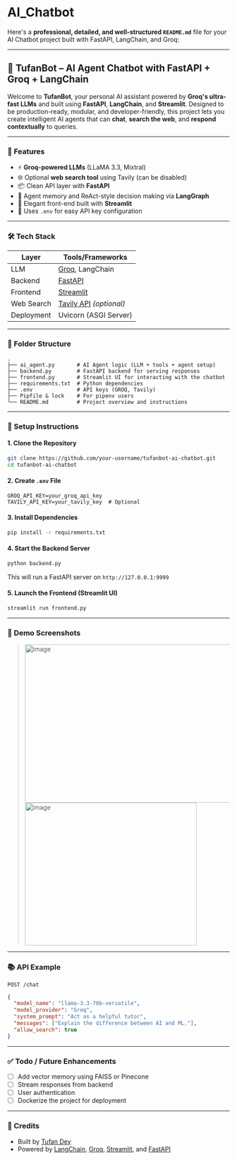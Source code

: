 # AI_Chatbot
Here's a **professional, detailed, and well-structured `README.md`** file for your AI Chatbot project built with FastAPI, LangChain, and Groq:

---

## 🧠 TufanBot – AI Agent Chatbot with FastAPI + Groq + LangChain

Welcome to **TufanBot**, your personal AI assistant powered by **Groq's ultra-fast LLMs** and built using **FastAPI**, **LangChain**, and **Streamlit**. Designed to be production-ready, modular, and developer-friendly, this project lets you create intelligent AI agents that can **chat**, **search the web**, and **respond contextually** to queries.

---

### 🚀 Features

* ⚡ **Groq-powered LLMs** (LLaMA 3.3, Mixtral)
* 🌐 Optional **web search tool** using Tavily (can be disabled)
* 📦 Clean API layer with **FastAPI**
* 🧩 Agent memory and ReAct-style decision making via **LangGraph**
* 💬 Elegant front-end built with **Streamlit**
* 🔑 Uses `.env` for easy API key configuration

---

### 🛠️ Tech Stack

| Layer      | Tools/Frameworks                                   |
| ---------- | -------------------------------------------------- |
| LLM        | [Groq](https://groq.com/), LangChain               |
| Backend    | [FastAPI](https://fastapi.tiangolo.com/)           |
| Frontend   | [Streamlit](https://streamlit.io/)                 |
| Web Search | [Tavily API](https://www.tavily.com/) *(optional)* |
| Deployment | Uvicorn (ASGI Server)                              |

---

### 📁 Folder Structure

```
.
├── ai_agent.py       # AI Agent logic (LLM + tools + agent setup)
├── backend.py        # FastAPI backend for serving responses
├── frontend.py       # Streamlit UI for interacting with the chatbot
├── requirements.txt  # Python dependencies
├── .env              # API keys (GROQ, Tavily)
├── Pipfile & lock    # For pipenv users
└── README.md         # Project overview and instructions
```

---

### 🔧 Setup Instructions

#### 1. Clone the Repository

```bash
git clone https://github.com/your-username/tufanbot-ai-chatbot.git
cd tufanbot-ai-chatbot
```

#### 2. Create `.env` File

```env
GROQ_API_KEY=your_groq_api_key
TAVILY_API_KEY=your_tavily_key  # Optional
```

#### 3. Install Dependencies

```bash
pip install -r requirements.txt
```

#### 4. Start the Backend Server

```bash
python backend.py
```

This will run a FastAPI server on `http://127.0.0.1:9999`

#### 5. Launch the Frontend (Streamlit UI)

```bash
streamlit run frontend.py
```

---

### 📸 Demo Screenshots

> <img width="496" height="358" alt="image" src="https://github.com/user-attachments/assets/33d9e9ef-02d8-4edf-a3f8-3ee04fd509ce" />
> <img width="389" height="323" alt="image" src="https://github.com/user-attachments/assets/9fd0e9f5-b8e0-4f41-b023-ce65d968eaa7" />



---

### 📚 API Example

`POST /chat`

```json
{
  "model_name": "llama-3.3-70b-versatile",
  "model_provider": "Groq",
  "system_prompt": "Act as a helpful tutor",
  "messages": ["Explain the difference between AI and ML."],
  "allow_search": true
}
```

---

### ✅ Todo / Future Enhancements

* [ ] Add vector memory using FAISS or Pinecone
* [ ] Stream responses from backend
* [ ] User authentication
* [ ] Dockerize the project for deployment

---

### 🙌 Credits

* Built by [Tufan Dey](https://github.com/tufandey)
* Powered by [LangChain](https://www.langchain.com/), [Groq](https://www.groq.com/), [Streamlit](https://streamlit.io/), and [FastAPI](https://fastapi.tiangolo.com/)




